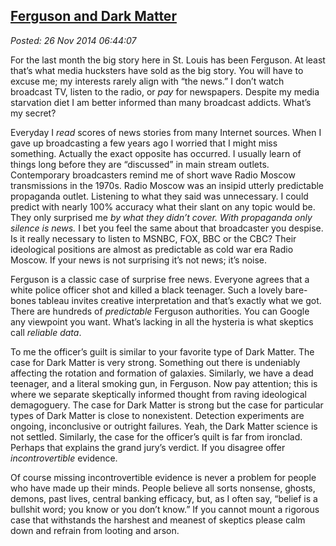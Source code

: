  
[Ferguson and Dark Matter](http://bakerjd99.wordpress.com/2014/11/26/ferguson-and-dark-matter/)
-----------------------------------------------------------------------------------------------

*Posted: 26 Nov 2014 06:44:07*

For the last month the big story here in St. Louis has been Ferguson. At
least that’s what media hucksters have sold as the big story. You will
have to excuse me; my interests rarely align with “the news.” I don’t
watch broadcast TV, listen to the radio, or *pay* for newspapers.
Despite my media starvation diet I am better informed than many
broadcast addicts. What’s my secret?

Everyday I *read* scores of news stories from many Internet sources.
When I gave up broadcasting a few years ago I worried that I might miss
something. Actually the exact opposite has occurred. I usually learn of
things long before they are “discussed” in main stream outlets.
Contemporary broadcasters remind me of short wave Radio Moscow
transmissions in the 1970s. Radio Moscow was an insipid utterly
predictable propaganda outlet. Listening to what they said was
unnecessary. I could predict with nearly 100% accuracy what their slant
on any topic would be. They only surprised me *by what they didn’t
cover.* *With propaganda only silence is news.* I bet you feel the same
about that broadcaster you despise. Is it really necessary to listen to
MSNBC, FOX, BBC or the CBC? Their ideological positions are almost as
predictable as cold war era Radio Moscow. If your news is not surprising
it’s not news; it’s noise.

Ferguson is a classic case of surprise free news. Everyone agrees that a
white police officer shot and killed a black teenager. Such a lovely
bare-bones tableau invites creative interpretation and that’s exactly
what we got. There are hundreds of *predictable* Ferguson authorities.
You can Google any viewpoint you want. What’s lacking in all the
hysteria is what skeptics call *reliable data*.

To me the officer’s guilt is similar to your favorite type of Dark
Matter. The case for Dark Matter is very strong. Something out there is
undeniably affecting the rotation and formation of galaxies. Similarly,
we have a dead teenager, and a literal smoking gun, in Ferguson. Now pay
attention; this is where we separate skeptically informed thought from
raving ideological demagoguery. The case for Dark Matter is strong but
the case for particular types of Dark Matter is close to nonexistent.
Detection experiments are ongoing, inconclusive or outright failures.
Yeah, the Dark Matter science is not settled. Similarly, the case for
the officer’s quilt is far from ironclad. Perhaps that explains the
grand jury’s verdict. If you disagree offer *incontrovertible* evidence.

Of course missing incontrovertible evidence is never a problem for
people who have made up their minds. People believe all sorts nonsense,
ghosts, demons, past lives, central banking efficacy, but, as I often
say, “belief is a bullshit word; you know or you don’t know.” If you
cannot mount a rigorous case that withstands the harshest and meanest of
skeptics please calm down and refrain from looting and arson.
